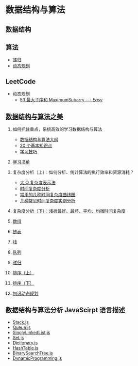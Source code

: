 # 数据结构与算法

## 数据结构

## 算法

- [递归](/Content/递归.md)
- [动态规划](/Content/动态规划.md)

## LeetCode

- 动态规划
  - [53 最大子序和 MaximumSubarry --- _Easy_](/LeetCode\53MaximumSubarry.js)

## [数据结构与算法之美](https://time.geekbang.org/column/126)

1. 如何抓住重点，系统高效的学习数据结构与算法

   - [数据结构与算法大纲](/MindMap/Geek/知识图谱.jpg)
   - [20 个基本知识点](/Notes/Geek/01.20个基本知识点.md)
   - [学习技巧](/Notes/Geek/01.学习技巧.md)

2. [学习书单](/MindMap/Geek/学习书单.jpg)

3. 复杂度分析（上）：如何分析、统计算法的执行效率和资源消耗？

   - [大 O 复杂度表示法](/Notes/Geek/03.大O复杂度表示法.md)
   - [时间复杂度分析](/Notes/Geek/03.时间复杂度分析.md)
   - [常用的几种时间复杂度曲线图](/MindMap/Geek/常用的几种时间复杂度曲线图.jpg)
   - [几种常见时间复杂度实例分析](/Notes/Geek/03.几种常见时间复杂度实例分析.md)

4. [复杂度分析（下）：浅析最好、最坏、平均、均摊时间复杂度](/Notes/Geek/04.最好、最坏、平均、均摊时间复杂度.md)

5. [数组](/Notes/Geek/05.数组.md)

6. [链表](/Notes/Geek/06.链表.md)

7. [栈](/Notes/Geek/07.栈.md)

8. [队列](/Notes/Geek/08.队列.md)

9. [递归](/Notes/Geek/09.递归.md)

10. [排序（上）](</Notes/Geek/10.排序(上).md>)

11. [排序（下）](</Notes/Geek/11.排序(下).md>)

12. [初识动态规划](/Notes/Geek/40.初识动态规划：如何巧妙解决‘双十一’购物时的凑单问题.md)

## 数据结构与算法分析 JavaScirpt 语言描述

- [Stack.js](/DataStructure/Stack.js)
- [Queue.js](/DataStructure/Queue.js)
- [SinglyLinkedList.js](/DataStructure/SinglyLinkedList.js)
- [Set.js](/DataStructure/Set.js)
- [Dictionary.js](/DataStructure/Dictionary.js)
- [HashTable.js](/DataStructure/HashTable.js)
- [BinarySearchTree.js](/DataStructure/BinarySearchTree.js)
- [DynamicProgramming.js](/Algo/DP.js)
